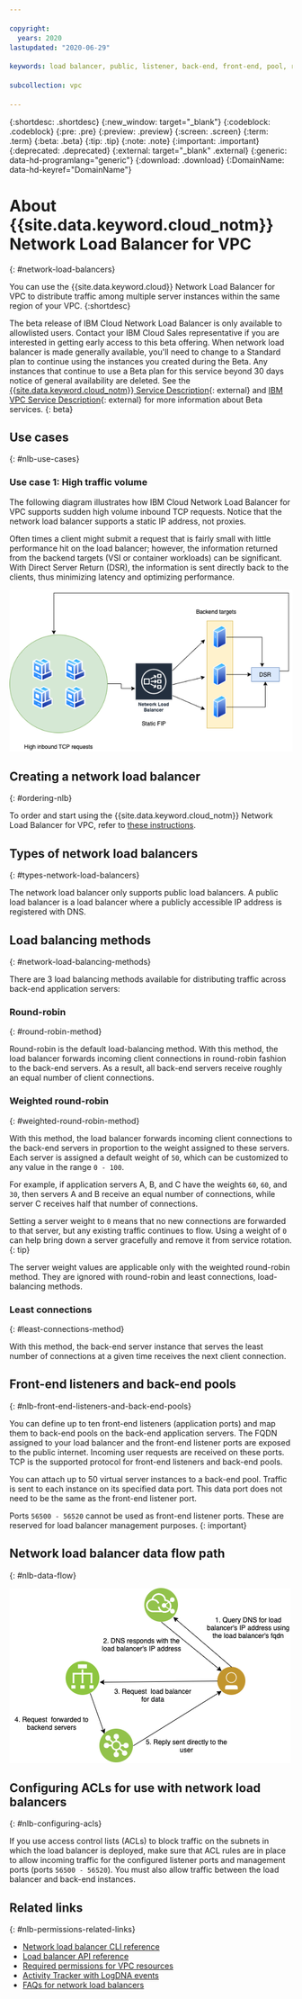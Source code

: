 ```yaml
---

copyright:
  years: 2020
lastupdated: "2020-06-29"

keywords: load balancer, public, listener, back-end, front-end, pool, round-robin, weighted, connections, methods, policies, APIs, access, ports, vpc, vpc network

subcollection: vpc

---
```


{:shortdesc: .shortdesc}
{:new_window: target="_blank"}
{:codeblock: .codeblock}
{:pre: .pre}
{:preview: .preview}
{:screen: .screen}
{:term: .term}
{:beta: .beta}
{:tip: .tip}
{:note: .note}
{:important: .important}
{:deprecated: .deprecated}
{:external: target="_blank" .external}
{:generic: data-hd-programlang="generic"}
{:download: .download}
{:DomainName: data-hd-keyref="DomainName"}

# About {{site.data.keyword.cloud_notm}} Network Load Balancer for VPC
{: #network-load-balancers}

You can use the {{site.data.keyword.cloud}} Network Load Balancer for VPC to distribute traffic among multiple server instances within the same region of your VPC.
{:shortdesc}

The beta release of IBM Cloud Network Load Balancer is only available to allowlisted users. Contact your IBM Cloud Sales representative if you are interested in getting early access to this beta offering. When network load balancer is made generally available, you'll need to change to a Standard plan to continue using the instances you created during the Beta. Any instances that continue to use a Beta plan for this service beyond 30 days notice of general availability are deleted. See the [{{site.data.keyword.cloud_notm}} Service Description](https://www.ibm.com/software/sla/sladb.nsf/pdf/6605-19/$file/i126-6605-19_10-2019_en_US.pdf){: external} and [IBM VPC Service Description](https://www.ibm.com/software/sla/sladb.nsf/pdf/8265-02/$file/i126-8265-02_07-2019_en_US.pdf){: external} for more information about Beta services.
{: beta}

## Use cases
{: #nlb-use-cases}

### Use case 1: High traffic volume
The following diagram illustrates how IBM Cloud Network Load Balancer for VPC supports sudden high volume inbound TCP requests. Notice that the network load balancer supports a static IP address, not proxies.

Often times a client might submit a request that is fairly small with little performance hit on the load balancer; however, the information returned from the backend targets (VSI or container workloads) can be significant. With Direct Server Return (DSR), the information is sent directly back to the clients, thus minimizing latency and optimizing performance.

![Network load balancer traffic flow](images/nlb-use-case.png)

## Creating a network load balancer  
{: #ordering-nlb}

To order and start using the {{site.data.keyword.cloud_notm}} Network Load Balancer for VPC, refer to [these instructions](/docs/vpc?topic=vpc-creating-a-vpc-using-the-ibm-cloud-console#nlb-ui).

## Types of network load balancers
{: #types-network-load-balancers}  

The network load balancer only supports public load balancers. A public load balancer is a load balancer where a publicly accessible IP address is registered with DNS.  

## Load balancing methods
{: #network-load-balancing-methods}

There are 3 load balancing methods available for distributing traffic across back-end application servers:

### Round-robin
{: #round-robin-method}

Round-robin is the default load-balancing method. With this method, the load balancer forwards incoming client connections in round-robin fashion to the back-end servers. As a result, all back-end servers receive roughly an equal number of client connections.

### Weighted round-robin
{: #weighted-round-robin-method}

With this method, the load balancer forwards incoming client connections to the back-end servers in proportion to the weight assigned to these servers. Each server is assigned a default weight of `50`, which can be customized to any value in the range `0 - 100`.

  For example, if application servers A, B, and C have the weights `60`, `60`, and `30`, then servers A and B receive an equal number of connections, while server C receives half that number of connections.

  Setting a server weight to `0` means that no new connections are forwarded to that server, but any existing traffic continues to flow. Using a weight of `0` can help bring down a server gracefully and remove it from service rotation.
  {: tip}

  The server weight values are applicable only with the weighted round-robin method. They are ignored with round-robin and least connections, load-balancing methods.

### Least connections
{: #least-connections-method}

With this method, the back-end server instance that serves the least number of connections at a given time receives the next client connection.

## Front-end listeners and back-end pools
{: #nlb-front-end-listeners-and-back-end-pools}

You can define up to ten front-end listeners (application ports) and map them to back-end pools on the back-end application servers. The FQDN assigned to your load balancer and the front-end listener ports are exposed to the public internet. Incoming user requests are received on these ports. TCP is the supported protocol for front-end listeners and back-end pools.

You can attach up to 50 virtual server instances to a back-end pool. Traffic is sent to each instance on its specified data port. This data port does not need to be the same as the front-end listener port.

Ports `56500 - 56520` cannot be used as front-end listener ports. These are reserved for load balancer management purposes.
{: important}

## Network load balancer data flow path
{: #nlb-data-flow}

![Network load balancer traffic flow](images/nlb-datapath.png)

## Configuring ACLs for use with network load balancers
{: #nlb-configuring-acls}

If you use access control lists (ACLs) to block traffic on the subnets in which the load balancer is deployed, make sure that ACL rules are in place to allow incoming traffic for the configured listener ports and management ports (ports `56500 - 56520`). You must also allow traffic between the load balancer and back-end instances.

## Related links
{: #nlb-permissions-related-links}

* [Network load balancer CLI reference](/docs/vpc?topic=vpc-infrastructure-cli-plugin-vpc-reference#nlb-anchor)
* [Load balancer API reference](https://{DomainName}/apidocs/nlb-beta)
* [Required permissions for VPC resources](/docs/vpc?topic=vpc-resource-authorizations-required-for-api-and-cli-calls)
* [Activity Tracker with LogDNA events](/docs/vpc?topic=vpc-at-events)
* [FAQs for network load balancers](/docs/vpc?topic=vpc-nlb-faqs)
